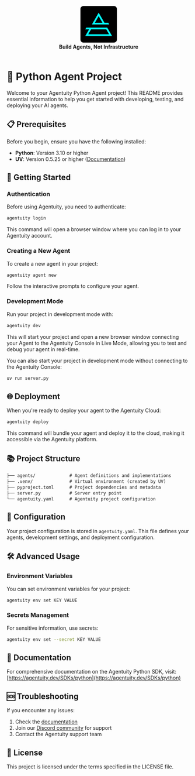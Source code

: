 <div align="center">
    <img src="https://raw.githubusercontent.com/agentuity/cli/refs/heads/main/.github/Agentuity.png" alt="Agentuity" width="100"/> <br/>
    <strong>Build Agents, Not Infrastructure</strong> <br/>
<br />
</div>

# 🤖 Python Agent Project

Welcome to your Agentuity Python Agent project! This README provides essential information to help you get started with developing, testing, and deploying your AI agents.

## 📋 Prerequisites

Before you begin, ensure you have the following installed:

- **Python**: Version 3.10 or higher
- **UV**: Version 0.5.25 or higher ([Documentation](https://docs.astral.sh/uv/))

## 🚀 Getting Started

### Authentication

Before using Agentuity, you need to authenticate:

```bash
agentuity login
```

This command will open a browser window where you can log in to your Agentuity account.

### Creating a New Agent

To create a new agent in your project:

```bash
agentuity agent new
```

Follow the interactive prompts to configure your agent.

### Development Mode

Run your project in development mode with:

```bash
agentuity dev
```

This will start your project and open a new browser window connecting your Agent to the Agentuity Console in Live Mode, allowing you to test and debug your agent in real-time.

You can also start your project in development mode without connecting to the Agentuity Console:

```bash
uv run server.py
```

## 🌐 Deployment

When you're ready to deploy your agent to the Agentuity Cloud:

```bash
agentuity deploy
```

This command will bundle your agent and deploy it to the cloud, making it accessible via the Agentuity platform.

## 📚 Project Structure

```
├── agents/             # Agent definitions and implementations
├── .venv/              # Virtual environment (created by UV)
├── pyproject.toml      # Project dependencies and metadata
├── server.py           # Server entry point
└── agentuity.yaml      # Agentuity project configuration
```

## 🔧 Configuration

Your project configuration is stored in `agentuity.yaml`. This file defines your agents, development settings, and deployment configuration.

## 🛠️ Advanced Usage

### Environment Variables

You can set environment variables for your project:

```bash
agentuity env set KEY VALUE
```

### Secrets Management

For sensitive information, use secrets:

```bash
agentuity env set --secret KEY VALUE
```

## 📖 Documentation

For comprehensive documentation on the Agentuity Python SDK, visit:
[https://agentuity.dev/SDKs/python](https://agentuity.dev/SDKs/python)

## 🆘 Troubleshooting

If you encounter any issues:

1. Check the [documentation](https://agentuity.dev/SDKs/python)
2. Join our [Discord community](https://discord.com/invite/vtn3hgUfuc) for support
3. Contact the Agentuity support team

## 📝 License

This project is licensed under the terms specified in the LICENSE file.
